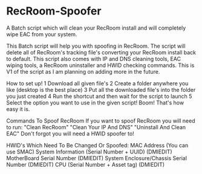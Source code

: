 # RecRoom-Spoofer
A Batch script which will clean your RecRoom install and will completely wipe EAC from your system.

This Batch script will help you with spoofing in RecRoom. The script will delete all of RecRoom's tracking file's converting your RecRoom install back to default. This script also comes with IP and DNS cleaning tools, EAC wiping tools, a RecRoom uninstaller and HWID checking commands. This is V1 of the script as I am planning on adding more in the future.

How to set up!
1 Download all given file's
2 Create a folder anywhere you like (desktop is the best place)
3 Put all the downloaded file's into the folder you just created
4 Run the shortcut and then wait for the script to launch
5 Select the option you want to use in the given script!
Boom! That's how easy it is.

Commands To Spoof RecRoom
If you want to spoof RecRoom you will need to run:
"Clean RecRoom"
"Clean Your IP And DNS"
"Uninstall And Clean EAC"
Don't forgot you will need a HWID spoofer to!

HWID's Which Need To Be Changed Or Spoofed:
MAC Address (You can use SMAC)
System Information (Serial Number + UUID) (DMIEDIT)
MotherBoard Serial Number (DMIEDIT)
System Enclosure/Chassis Serial Number (DMIEDIT)
CPU (Serial Number + Asset tag) (DMIEDIT)
